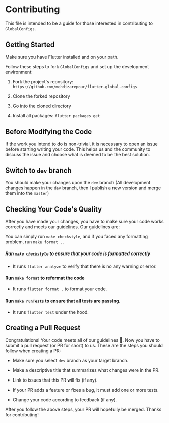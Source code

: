# Contributing

This file is intended to be a guide for those interested in contributing to `GlobalConfigs`.

## Getting Started

Make sure you have Flutter installed and on your path.

Follow these steps to fork `GlobalConfigs` and set up the development environment:

1. Fork the project's repository: `https://github.com/mehdizarepour/flutter-global-configs`

2. Clone the forked repository

3. Go into the cloned directory

4. Install all packages: `flutter packages get`

## Before Modifying the Code

If the work you intend to do is non-trivial, it is necessary to open
an issue before starting writing your code. This helps us and the
community to discuss the issue and choose what is deemed to be the
best solution.

## Switch to `dev` branch

You should make your changes upon the `dev` branch (All development changes happen in the `dev` branch, then I publish a new version and merge them into the `master`)

## Checking Your Code's Quality

After you have made your changes, you have to make sure your code works
correctly and meets our guidelines. Our guidelines are:

You can simply run `make checkstyle`, and if you faced any formatting problem, run `make format .`.

##### Run `make checkstyle` to ensure that your code is formatted correctly
- It runs `flutter analyze` to verify that there is no any warning or error.

#### Run `make format` to reformat the code
- It runs `flutter format .` to format your code.

#### Run `make runTests` to ensure that all tests are passing.
- It runs `flutter test` under the hood.

## Creating a Pull Request

Congratulations! Your code meets all of our guidelines :100:. Now you have to
submit a pull request (or PR for short) to us. These are the steps you should
follow when creating a PR:

- Make sure you select `dev` branch as your target branch.
  
- Make a descriptive title that summarizes what changes were in the PR.

- Link to issues that this PR will fix (if any).

- If your PR adds a feature or fixes a bug, it must add one or more tests.

- Change your code according to feedback (if any).

After you follow the above steps, your PR will hopefully be merged. Thanks for
contributing!
